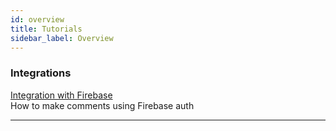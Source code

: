 ```yaml
---
id: overview
title: Tutorials
sidebar_label: Overview
---
```



### Integrations
[Integration with Firebase](/tutorials/integration-with-firebase) <br/> How to make comments using Firebase auth


---
